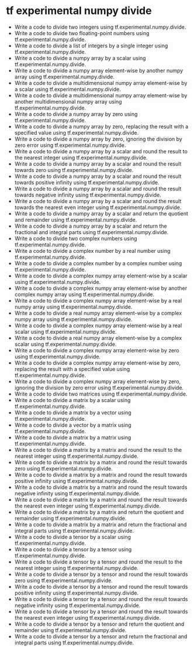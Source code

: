 # tf experimental numpy divide

- Write a code to divide two integers using tf.experimental.numpy.divide.
- Write a code to divide two floating-point numbers using tf.experimental.numpy.divide.
- Write a code to divide a list of integers by a single integer using tf.experimental.numpy.divide.
- Write a code to divide a numpy array by a scalar using tf.experimental.numpy.divide.
- Write a code to divide a numpy array element-wise by another numpy array using tf.experimental.numpy.divide.
- Write a code to divide a multidimensional numpy array element-wise by a scalar using tf.experimental.numpy.divide.
- Write a code to divide a multidimensional numpy array element-wise by another multidimensional numpy array using tf.experimental.numpy.divide.
- Write a code to divide a numpy array by zero using tf.experimental.numpy.divide.
- Write a code to divide a numpy array by zero, replacing the result with a specified value using tf.experimental.numpy.divide.
- Write a code to divide a numpy array by zero, ignoring the division by zero error using tf.experimental.numpy.divide.
- Write a code to divide a numpy array by a scalar and round the result to the nearest integer using tf.experimental.numpy.divide.
- Write a code to divide a numpy array by a scalar and round the result towards zero using tf.experimental.numpy.divide.
- Write a code to divide a numpy array by a scalar and round the result towards positive infinity using tf.experimental.numpy.divide.
- Write a code to divide a numpy array by a scalar and round the result towards negative infinity using tf.experimental.numpy.divide.
- Write a code to divide a numpy array by a scalar and round the result towards the nearest even integer using tf.experimental.numpy.divide.
- Write a code to divide a numpy array by a scalar and return the quotient and remainder using tf.experimental.numpy.divide.
- Write a code to divide a numpy array by a scalar and return the fractional and integral parts using tf.experimental.numpy.divide.
- Write a code to divide two complex numbers using tf.experimental.numpy.divide.
- Write a code to divide a complex number by a real number using tf.experimental.numpy.divide.
- Write a code to divide a complex number by a complex number using tf.experimental.numpy.divide.
- Write a code to divide a complex numpy array element-wise by a scalar using tf.experimental.numpy.divide.
- Write a code to divide a complex numpy array element-wise by another complex numpy array using tf.experimental.numpy.divide.
- Write a code to divide a complex numpy array element-wise by a real numpy array using tf.experimental.numpy.divide.
- Write a code to divide a real numpy array element-wise by a complex numpy array using tf.experimental.numpy.divide.
- Write a code to divide a complex numpy array element-wise by a real scalar using tf.experimental.numpy.divide.
- Write a code to divide a real numpy array element-wise by a complex scalar using tf.experimental.numpy.divide.
- Write a code to divide a complex numpy array element-wise by zero using tf.experimental.numpy.divide.
- Write a code to divide a complex numpy array element-wise by zero, replacing the result with a specified value using tf.experimental.numpy.divide.
- Write a code to divide a complex numpy array element-wise by zero, ignoring the division by zero error using tf.experimental.numpy.divide.
- Write a code to divide two matrices using tf.experimental.numpy.divide.
- Write a code to divide a matrix by a scalar using tf.experimental.numpy.divide.
- Write a code to divide a matrix by a vector using tf.experimental.numpy.divide.
- Write a code to divide a vector by a matrix using tf.experimental.numpy.divide.
- Write a code to divide a matrix by a matrix using tf.experimental.numpy.divide.
- Write a code to divide a matrix by a matrix and round the result to the nearest integer using tf.experimental.numpy.divide.
- Write a code to divide a matrix by a matrix and round the result towards zero using tf.experimental.numpy.divide.
- Write a code to divide a matrix by a matrix and round the result towards positive infinity using tf.experimental.numpy.divide.
- Write a code to divide a matrix by a matrix and round the result towards negative infinity using tf.experimental.numpy.divide.
- Write a code to divide a matrix by a matrix and round the result towards the nearest even integer using tf.experimental.numpy.divide.
- Write a code to divide a matrix by a matrix and return the quotient and remainder using tf.experimental.numpy.divide.
- Write a code to divide a matrix by a matrix and return the fractional and integral parts using tf.experimental.numpy.divide.
- Write a code to divide a tensor by a scalar using tf.experimental.numpy.divide.
- Write a code to divide a tensor by a tensor using tf.experimental.numpy.divide.
- Write a code to divide a tensor by a tensor and round the result to the nearest integer using tf.experimental.numpy.divide.
- Write a code to divide a tensor by a tensor and round the result towards zero using tf.experimental.numpy.divide.
- Write a code to divide a tensor by a tensor and round the result towards positive infinity using tf.experimental.numpy.divide.
- Write a code to divide a tensor by a tensor and round the result towards negative infinity using tf.experimental.numpy.divide.
- Write a code to divide a tensor by a tensor and round the result towards the nearest even integer using tf.experimental.numpy.divide.
- Write a code to divide a tensor by a tensor and return the quotient and remainder using tf.experimental.numpy.divide.
- Write a code to divide a tensor by a tensor and return the fractional and integral parts using tf.experimental.numpy.divide.